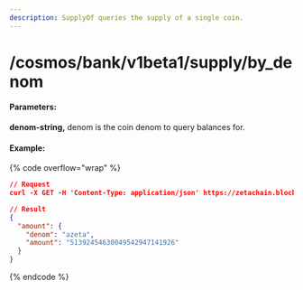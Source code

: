 ```yaml
---
description: SupplyOf queries the supply of a single coin.
---
```


# /cosmos/bank/v1beta1/supply/by\_denom

#### **Parameters:**

**denom-string,** denom is the coin denom to query balances for.

#### Example:

{% code overflow="wrap" %}
```json
// Request
curl -X GET -H 'Content-Type: application/json' https://zetachain.blockpi.network/lcd/v1/<your-api-key>/cosmos/bank/v1beta1/supply/by_denom?denom=azeta

// Result
{
  "amount": {
    "denom": "azeta",
    "amount": "51392454630049542947141926"
  }
}
```
{% endcode %}
